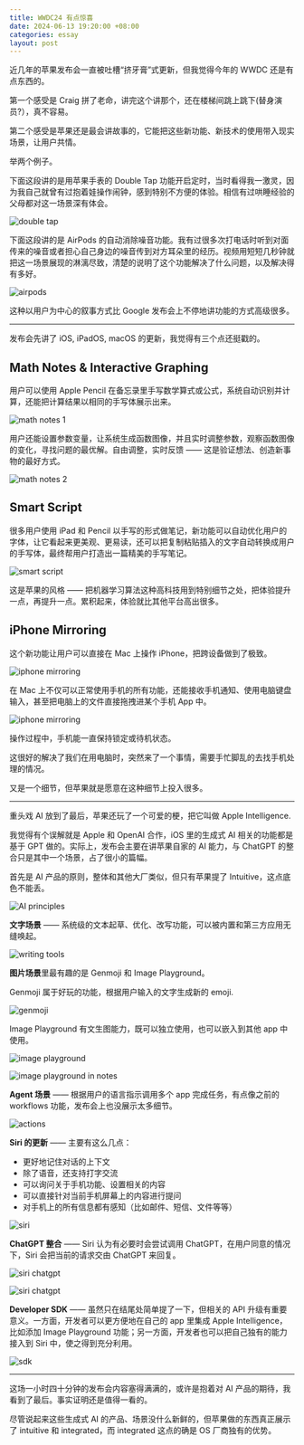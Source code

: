 ```yaml
---
title: WWDC24 有点惊喜
date: 2024-06-13 19:20:00 +08:00
categories: essay
layout: post
---
```


近几年的苹果发布会一直被吐槽“挤牙膏”式更新，但我觉得今年的 WWDC 还是有点东西的。

第一个感受是 Craig 拼了老命，讲完这个讲那个，还在楼梯间跳上跳下(替身演员?），真不容易。

第二个感受是苹果还是最会讲故事的，它能把这些新功能、新技术的使用带入现实场景，让用户共情。

举两个例子。

下面这段讲的是用苹果手表的 Double Tap 功能开启定时，当时看得我一激灵，因为我自己就曾有过抱着娃操作闹钟，感到特别不方便的体验。相信有过哄睡经验的父母都对这一场景深有体会。

![double tap](https://objectstorageapi.bja.sealos.run/nvkj4xo6-wangyazhou.com/blog/double-tap.png)

下面这段讲的是 AirPods 的自动消除噪音功能。我有过很多次打电话时听到对面传来的噪音或者担心自己身边的噪音传到对方耳朵里的经历。视频用短短几秒钟就把这一场景展现的淋漓尽致，清楚的说明了这个功能解决了什么问题，以及解决得有多好。

![airpods](https://objectstorageapi.bja.sealos.run/nvkj4xo6-wangyazhou.com/blog/airpods.png)

这种以用户为中心的叙事方式比 Google 发布会上不停地讲功能的方式高级很多。

---

发布会先讲了 iOS, iPadOS, macOS 的更新，我觉得有三个点还挺戳的。

## Math Notes & Interactive Graphing

用户可以使用 Apple Pencil 在备忘录里手写数学算式或公式，系统自动识别并计算，还能把计算结果以相同的手写体展示出来。

![math notes 1](https://objectstorageapi.bja.sealos.run/nvkj4xo6-wangyazhou.com/blog/math-notes1.png)

用户还能设置参数变量，让系统生成函数图像，并且实时调整参数，观察函数图像的变化，寻找问题的最优解。自由调整，实时反馈 —— 这是验证想法、创造新事物的最好方式。

![math notes 2](https://objectstorageapi.bja.sealos.run/nvkj4xo6-wangyazhou.com/blog/math-notes2.png)

## Smart Script

很多用户使用 iPad 和 Pencil 以手写的形式做笔记，新功能可以自动优化用户的字体，让它看起来更美观、更易读，还可以把复制粘贴插入的文字自动转换成用户的手写体，最终帮用户打造出一篇精美的手写笔记。

![smart script](https://objectstorageapi.bja.sealos.run/nvkj4xo6-wangyazhou.com/blog/smart-script.png)

这是苹果的风格 —— 把机器学习算法这种高科技用到特别细节之处，把体验提升一点，再提升一点。累积起来，体验就比其他平台高出很多。

## iPhone Mirroring

这个新功能让用户可以直接在 Mac 上操作 iPhone，把跨设备做到了极致。

![iphone mirroring](https://objectstorageapi.bja.sealos.run/nvkj4xo6-wangyazhou.com/blog/mirror1.webp)

在 Mac 上不仅可以正常使用手机的所有功能，还能接收手机通知、使用电脑键盘输入，甚至把电脑上的文件直接拖拽进某个手机 App 中。

![iphone mirroring](https://objectstorageapi.bja.sealos.run/nvkj4xo6-wangyazhou.com/blog/mirror2.webp)

操作过程中，手机能一直保持锁定或待机状态。

这很好的解决了我们在用电脑时，突然来了一个事情，需要手忙脚乱的去找手机处理的情况。

又是一个细节，但苹果就是愿意在这种细节上投入很多。

---

重头戏 AI 放到了最后，苹果还玩了一个可爱的梗，把它叫做 Apple Intelligence. 

我觉得有个误解就是 Apple 和 OpenAI 合作，iOS 里的生成式 AI 相关的功能都是基于 GPT 做的。实际上，发布会主要在讲苹果自家的 AI 能力，与 ChatGPT 的整合只是其中一个场景，占了很小的篇幅。

首先是 AI 产品的原则，整体和其他大厂类似，但只有苹果提了 Intuitive，这点底色不能丢。

![AI principles](https://objectstorageapi.bja.sealos.run/nvkj4xo6-wangyazhou.com/blog/ai-principles.webp)

**文字场景** —— 系统级的文本起草、优化、改写功能，可以被内置和第三方应用无缝唤起。

![writing tools](https://objectstorageapi.bja.sealos.run/nvkj4xo6-wangyazhou.com/blog/writing-tools.webp)

**图片场景**里最有趣的是 Genmoji 和 Image Playground。

Genmoji 属于好玩的功能，根据用户输入的文字生成新的 emoji.

![genmoji](https://objectstorageapi.bja.sealos.run/nvkj4xo6-wangyazhou.com/blog/genmoji.webp)

Image Playground 有文生图能力，既可以独立使用，也可以嵌入到其他 app 中使用。

![image playground](https://objectstorageapi.bja.sealos.run/nvkj4xo6-wangyazhou.com/blog/image-playground.webp)

![image playground in notes](https://objectstorageapi.bja.sealos.run/nvkj4xo6-wangyazhou.com/blog/image-p-in-notes.webp)

**Agent 场景** —— 根据用户的语言指示调用多个 app 完成任务，有点像之前的 workflows 功能，发布会上也没展示太多细节。

![actions](https://objectstorageapi.bja.sealos.run/nvkj4xo6-wangyazhou.com/blog/ai-actions.webp)

**Siri 的更新** —— 主要有这么几点：

* 更好地记住对话的上下文
* 除了语音，还支持打字交流
* 可以询问关于手机功能、设置相关的内容
* 可以直接针对当前手机屏幕上的内容进行提问
* 对手机上的所有信息都有感知（比如邮件、短信、文件等等）

![siri](https://objectstorageapi.bja.sealos.run/nvkj4xo6-wangyazhou.com/blog/siri.webp)

**ChatGPT 整合** —— Siri 认为有必要时会尝试调用 ChatGPT，在用户同意的情况下，Siri 会把当前的请求交由 ChatGPT 来回复。

![siri chatgpt](https://objectstorageapi.bja.sealos.run/nvkj4xo6-wangyazhou.com/blog/siri-chatgpt1.webp)

![siri chatgpt](https://objectstorageapi.bja.sealos.run/nvkj4xo6-wangyazhou.com/blog/siri-chatgpt2.webp)

**Developer SDK** —— 虽然只在结尾处简单提了一下，但相关的 API 升级有重要意义。一方面，开发者可以更方便地在自己的 app 里集成 Apple Intelligence，比如添加 Image Playground 功能；另一方面，开发者也可以把自己独有的能力接入到 Siri 中，使之得到充分利用。

![sdk](https://objectstorageapi.bja.sealos.run/nvkj4xo6-wangyazhou.com/blog/sdk.webp)

---

这场一小时四十分钟的发布会内容塞得满满的，或许是抱着对 AI 产品的期待，我看到了最后。事实证明还是值得一看的。

尽管说起来这些生成式 AI 的产品、场景没什么新鲜的，但苹果做的东西真正展示了 intuitive 和 integrated，而 integrated 这点的确是 OS 厂商独有的优势。